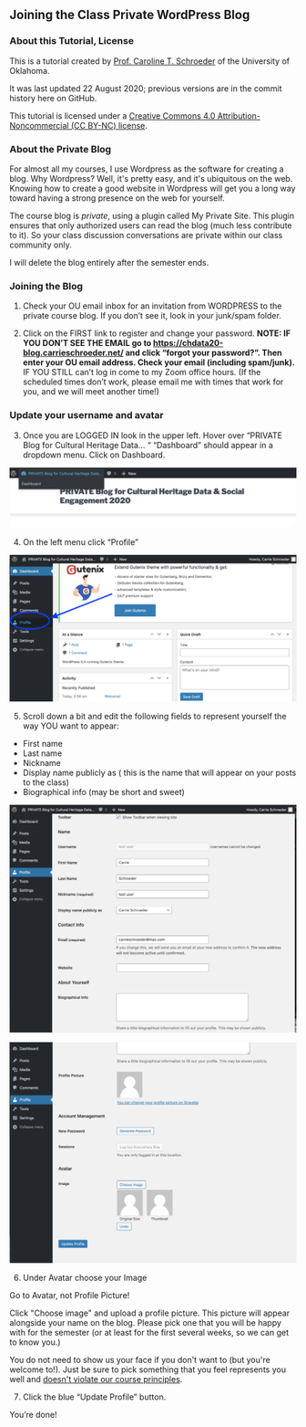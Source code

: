 ## Joining the Class Private WordPress Blog ##

### About this Tutorial, License ###

This is a tutorial created by [Prof. Caroline T. Schroeder](http://www.carrieschroeder.com) of the University of Oklahoma. 

It was last updated 22 August 2020; previous versions are in the commit history here on GitHub.

This tutorial is licensed under a [Creative Commons 4.0 Attribution-Noncommercial (CC BY-NC) license](https://creativecommons.org/licenses/by-nc/4.0/).

### About the Private Blog ###

For almost all my courses, I use Wordpress as the software for creating a blog.  Why Wordpress?  Well, it's pretty easy, and it's ubiquitous on the web. Knowing how to create a good website in Wordpress will get you a long way toward having a strong presence on the web for yourself.

The course blog is *private*, using a plugin called My Private Site.  This plugin ensures that only authorized users can read the blog (much less contribute to it). So your class discussion conversations are private within our class community only.

I will delete the blog entirely after the semester ends.

### Joining the Blog ###

1. Check your OU email inbox for an invitation from WORDPRESS to the private course blog.  If you don’t see it, look in your junk/spam folder.

1. Click on the FIRST link to register and change your password. **NOTE: IF YOU DON’T SEE THE EMAIL go to https://chdata20-blog.carrieschroeder.net/ and click “forgot your password?”. Then enter your OU email address.  Check your email (including spam/junk).**  IF YOU STILL can’t log in come to my Zoom office hours.  (If the scheduled times don’t work, please email me with times that work for you, and we will meet another time!)

### Update your username and avatar ###

3. Once you are LOGGED IN look in the upper left. Hover over “PRIVATE Blog for Cultural Heritage Data… “  “Dashboard” should appear in a dropdown menu. Click on Dashboard.

![Image of screen](https://github.com/ctschroeder/tutorials/blob/master/images/wordpress-dashboard.png)

4. On the left menu click “Profile”

![Image of screen](https://github.com/ctschroeder/tutorials/blob/master/images/wp-profile-menu.png)


5. Scroll down a bit and edit the following fields to represent yourself the way YOU want to appear:
- First name
- Last name
- Nickname
- Display name publicly as ( this is the name that will appear on your posts to the class)
- Biographical info (may be short and sweet)

![Image of screen](https://github.com/ctschroeder/tutorials/blob/master/images/wp-profile-edit-1.png)

![Image of screen](https://github.com/ctschroeder/tutorials/blob/master/images/wp-profile-edit2.png)

6. Under Avatar choose your Image

Go to Avatar, not Profile Picture!

Click "Choose image" and upload a profile picture. This picture will appear alongside your name on the blog. Please pick one that you will be happy with for the semester (or at least for the first several weeks, so we can get to know you.) 

You do not need to show us your face if you don't want to (but you're welcome to!). Just be sure to pick something that you feel represents you well and [doesn't violate our course principles](https://chdata20.carrieschroeder.net/our-community/).

7. Click the blue “Update Profile” button.

You’re done!

